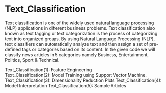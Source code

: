 # Text_Classification

Text classification is one of the widely used natural language processing (NLP) applications in different business problems.
Text classification also known as text tagging or text categorization is the process of categorizing text into organized groups. By using Natural Language Processing (NLP), text classifiers can automatically analyze text and then assign a set of pre-defined tags or categories based on its content.
In the given code we will classify news articles in 5 categories namely Business, Entertainment, Politics, Sport & Technical.

Text_Classification(1): Feature Engineering\
Text_Classification(2): Model Training using Support Vector Machine.
Text_Classification(3): Dimensionality Reduction Plots
Text_Classification(4): Model Interpretation
Text_Classification(5): Sample Articles
